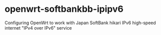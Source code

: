 # openwrt-softbankbb-ipipv6
Configuring OpenWrt to work with Japan SoftBank hikari IPv6 high-speed internet "IPv4 over IPv6" service
